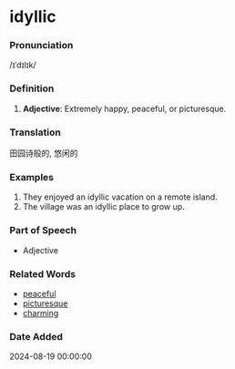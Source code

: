 # idyllic
### Pronunciation
/ɪˈdɪlɪk/
### Definition
1. **Adjective**: Extremely happy, peaceful, or picturesque.
### Translation
田园诗般的, 悠闲的
### Examples
1. They enjoyed an idyllic vacation on a remote island.
2. The village was an idyllic place to grow up.
### Part of Speech
- Adjective
### Related Words
- [peaceful](peaceful.md)
- [picturesque](picturesque.md)
- [charming](charming.md)
### Date Added
2024-08-19 00:00:00